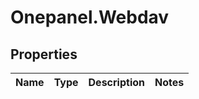# Onepanel.Webdav

## Properties
Name | Type | Description | Notes
------------ | ------------- | ------------- | -------------


